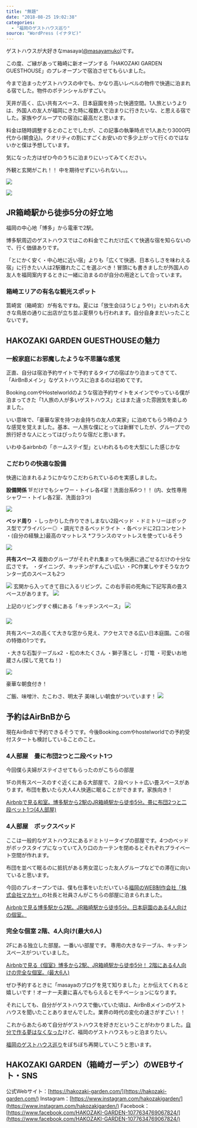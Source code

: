 ```yaml
---
title: "無題"
date: "2018-08-25 19:02:38"
categories:
  - "福岡のゲストハウス巡り"
source: "WordPress (イナタビ)"
---
```


ゲストハウスが大好きなmasaya([@masayamuko](https://twitter.com/MasayaMuko))です。

この度、ご縁があって箱崎に新オープンする「HAKOZAKI GARDEN GUESTHOUSE」のプレオープンで宿泊させてもらいました。

今まで泊まったゲストハウスの中でも、かなり高いレベルの物件で快適に泊まれる宿でした。物件のポテンシャルがすごい。

天井が高く、広い共有スペース、日本庭園を持った快適空間。1人旅というよりは、外国人の友人が福岡にきた時に複数人で泊まりに行きたいな、と思える宿でした。家族やグループでの宿泊に最高だと思います。

料金は随時調整するとのことでしたが、この記事の執筆時点で1人あたり3000円代から(朝食込)。クオリティの割にすごくお安いので多少上がって行くのではないかと僕は予想しています。

気になった方はぜひ今のうちに泊まりにいってみてください。

外観と玄関がこれ！！
中を期待せずにいられない。。。

![](https://masayamuko.com/wp/wp-content/uploads/2018/08/005-1024x683.jpg)

![](https://masayamuko.com/wp/wp-content/uploads/2018/08/100-1024x683.jpg)

## JR箱崎駅から徒歩5分の好立地

福岡の中心地「博多」から電車で2駅。

博多駅周辺のゲストハウスではこの料金でこれだけ広くて快適な宿を知らないので、行く価値ありです。

「とにかく安く・中心地に近い宿」よりも「広くて快適、日本らしさを味わえる宿」に行きたい人は2駅離れたここを選ぶべき！冒頭にも書きましたが外国人の友人を福岡案内するときに一緒に泊まるのが自分の用途として合っています。

### 箱崎エリアの有名な観光スポット

筥崎宮（箱崎宮）が有名ですね。夏には「放生会(ほうじょうや)」といわれる大きな鳥居の通りに出店が立ち並ぶ夏祭りも行われます。自分自身まだいったことないです。

## HAKOZAKI GARDEN GUESTHOUSEの魅力

### 一般家庭にお邪魔したような不思議な感覚

正直、自分は宿泊予約サイトで予約するタイプの宿ばかり泊まってきてて、「AirBnBメイン」なゲストハウスに泊まるのは初めてです。

Booking.comやHostelworldのような宿泊予約サイトをメインでやっている僕が泊まってきた「1人旅の人が多いゲストハウス」とはまた違った雰囲気を楽しめました。

いい意味で、「豪華な家を持つお金持ちの友人の実家」に泊めてもらう時のような感覚を覚えました。基本、一人旅な僕にとっては新鮮でしたが、グループでの旅行好きな人にとってはぴったりな宿だと思います。

いわゆるairbnbの「ホームステイ型」といわれるものを大型にした感じかな

### こだわりの快適な設備

快適に泊まれるようにかなりこだわられているのを実感しました。

**設備関係**
1Fだけでもシャワー・トイレ各4室！洗面台系6つ！！
(内、女性専用シャワー・トイレ各2室、洗面台3つ)

![](https://masayamuko.com/wp/wp-content/uploads/2018/08/120-1024x683.jpg)

**ベッド周り**
・しっかりした作りできしまない2段ベッド
・ドミトリーはボックス型でプライバシー◎
・調光できるベッドライト
・各ベッドに2口コンセント
・(自分の経験上)最高のマットレス
*フランスのマットレスを使っているそう

![](https://masayamuko.com/wp/wp-content/uploads/2018/08/038-1024x683.jpg)

**共有スペース**
複数のグループがそれぞれ集まっても快適に過ごせるだけの十分な広さです。
・ダイニング、キッチンがすんごい広い
・PC作業しやすそうなカウンター式のスペースも2つ

![](https://masayamuko.com/wp/wp-content/uploads/2018/08/104-1024x683.jpg)
玄関から入ってきて目に入るリビング。この右手前の死角に下記写真の畳スペースがあります。
![](https://masayamuko.com/wp/wp-content/uploads/2018/08/113-1024x683.jpg)

上記のリビングすぐ横にある「キッチンスペース」
![](https://masayamuko.com/wp/wp-content/uploads/2018/08/097-1024x683.jpg)

### 

![](https://masayamuko.com/wp/wp-content/uploads/2018/08/077-1024x683.jpg)

共有スペースの高くて大きな窓から見え、アクセスできる広い日本庭園。この宿の特徴の1つです。

・大きな石製テーブルx2
・松の木たくさん
・獅子落とし
・灯篭
・可愛いお地蔵さん(探して見てね！)

![](https://masayamuko.com/wp/wp-content/uploads/2018/08/086-1024x683.jpg)

豪華な朝食付き！

ご飯、味噌汁、たこわさ、明太子
美味しい朝食がついています！
![](https://masayamuko.com/wp/wp-content/uploads/2018/08/071-1024x683.jpg)

## 予約はAirBnBから

現在AirBnBで予約できるそうです。今後Booking.comやhostelworldでの予約受付スタートも検討していることのこと。

### 4人部屋　畳に布団2つと二段ベット1つ

今回僕ら夫婦がステイさせてもらったのがこちらの部屋

1Fの共有スペースのすぐ近くにある大部屋で、２段ベット＋広い畳スペースがあります。布団を敷いたら大人4人快適に眠ることができます。家族向き！

[Airbnbで見る](https://www.airbnb.jp/rooms/27858775?s=51)[和室。博多駅から2駅のJR箱崎駅から徒歩5分。畳に布団2つと二段ベット1つ(4人部屋)](https://www.airbnb.jp/rooms/27858775?s=51)

### 4人部屋　ボックスベッド

ここは一般的なゲストハウスにあるドミトリータイプの部屋です。4つのベッドがボックスタイプになっていて入り口のカーテンを閉めるとそれぞれプライベート空間が作れます。

布団を並べて眠るのに抵抗がある男女混じった友人グループなどでの滞在に向いていると思います。

今回のプレオープンでは、僕も仕事をいただいている[福岡のWEB制作会社「株式会社マカヤ」](https://www.macaya.jp/hp/)の社長と社員さんがこちらの部屋に泊まられました。

[Airbnbで見る](https://www.airbnb.jp/rooms/27868375?s=51)[博多駅から2駅。JR箱崎駅から徒歩5分。日本庭園のある4人向けの個室。](https://www.airbnb.jp/rooms/27868375?s=51)

### 完全な個室 2階、4人向け(最大6人)

2Fにある独立した部屋。一番いい部屋です。
専用の大きなテーブル、キッチンスペースがついていました。

[Airbnbで見る](https://www.airbnb.jp/rooms/27868783?s=51)[《個室》博多から2駅、JR箱崎駅から徒歩5分！ 2階にある4人向けの完全な個室。(最大6人)](https://www.airbnb.jp/rooms/27868783?s=51)

ぜひ予約するときに「masayaのブログを見て知りました」とか伝えてくれると嬉しいです！オーナー夫妻に喜んでもらえるとモチベーションになります。

それにしても、自分がゲストハウスで働いていた頃は、AirBnBメインのゲストハウスを聞いたことありませんでした。業界の時代の変化の速さがすごい！！

これからあたらめて自分がゲストハウスを好きだということがわかりました。[自分で作る夢はなくなった](https://masayamuko.com/re-start/)けど、福岡のゲストハウスもっと泊まりたい。

[福岡のゲストハウス巡り](https://masayamuko.com/guesthouse-list/)をぼちぼち再開していこうと思います。

## HAKOZAKI GARDEN（箱崎ガーデン）のWEBサイト・SNS

公式Webサイト：[https://hakozaki-garden.com/](https://hakozaki-garden.com/)
Instagram：[https://www.instagram.com/hakozakigarden/](https://www.instagram.com/hakozakigarden/)
Facebook：[https://www.facebook.com/HAKOZAKI-GARDEN-1077634769067824/](https://www.facebook.com/HAKOZAKI-GARDEN-1077634769067824/)